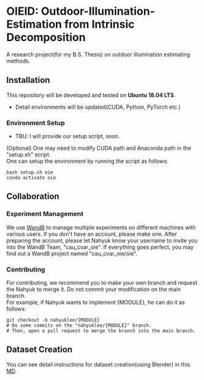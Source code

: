 # OIEID: Outdoor-Illumination-Estimation from Intrinsic Decomposition

A research project(for my B.S. Thesis) on outdoor illumination estimating methods.

## Installation
This repository will be developed and tested on **Ubuntu 18.04 LTS**.
- Detail environments will be updated(CUDA, Python, PyTorch etc.)

### Environment Setup
- TBU: I will provide our setup script, soon.

(Optional) One may need to modify CUDA path and Anaconda path in the "setup.sh" script. \
One can setup the environment by running the script as follows:
```
bash setup.sh oie
conda activate oie
```

## Collaboration
### Experiment Management
We use [WandB](https://wandb.ai/site) to manage multiple experiments on different machines with various users.
If you don't have an account, please make one.
After preparing the account, please let Nahyuk know your username to invite you into the WandB Team, "cau_cvar_oie".
If everything goes perfect, you may find out a WandB project named "cau_cvar_oie/oie".
### Contributing
For contributing, we recommend you to make your own branch and request the Nahyuk to merge it.
Do not commit your modification on the main branch. \
For example, if Nahyuk wants to implement {MODULE}, he can do it as follows:
```
git checkout -b nahyuklee/{MODULE}
# Do some commits on the "nahyuklee/{MODULE}" branch.
# Then, open a pull request to merge the branch into the main branch.
```
## Dataset Creation
You can see detail instructions for dataset creation(using Blender) in this [MD](./docs/DATA.md).
